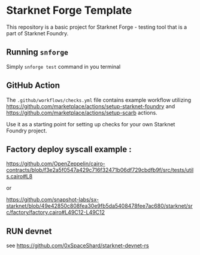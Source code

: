 # Starknet Forge Template

This repository is a basic project for Starknet Forge - testing tool that is a part of Starknet Foundry.

## Running `snforge`

Simply `snforge test` command in you terminal

## GitHub Action

The `.github/workflows/checks.yml` file contains example workflow utilizing
https://github.com/marketplace/actions/setup-starknet-foundry and https://github.com/marketplace/actions/setup-scarb
actions.

Use it as a starting point for setting up checks for your own Starknet Foundry project.

## Factory deploy syscall example :

https://github.com/OpenZeppelin/cairo-contracts/blob/f3e2a5f0547a429c716f32471b06df729cbdfb9f/src/tests/utils.cairo#L8

or

https://github.com/snapshot-labs/sx-starknet/blob/49e42850c808fea30e9fb5da5408478fee7ac680/starknet/src/factory/factory.cairo#L49C12-L49C12

## RUN devnet

see https://github.com/0xSpaceShard/starknet-devnet-rs
